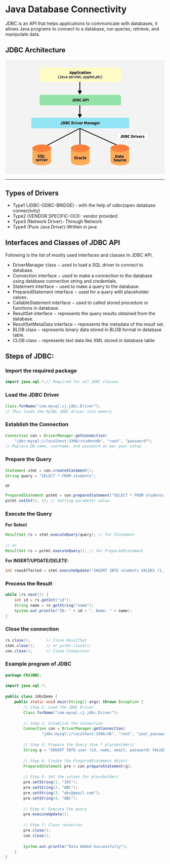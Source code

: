 # Java Database Connectivity
JDBC is an API that helps applications to communicate with databases, it allows Java programs to connect to a database, run queries, retrieve, and manipulate data.

## JDBC Architecture
![alt text](JDBC-Architecture.webp)


---

## Types of Drivers
- Type1 (JDBC-ODBC-BRIDGE) - with the help of odbc(open database connectivity)
- Type2 (VENDOR SPECIFIC-OCI)- vendor provided
- Type3 (Network Driver)- Through Network
- Type4 (Pure Java Driver)-Written in java

## Interfaces and Classes of JDBC API
Following is the list of mostly used interfaces and classes in JDBC API.
- DriverManager class − used to load a SQL driver to connect to database.
- Connection interface − used to make a connection to the database using database connection string and credentials.
- Statement interface − used to make a query to the database.
- PreparedStatement interface − used for a query with placeholder values.
- CallableStatement interface − used to called stored procedure or functions in database.
- ResultSet interface − represents the query results obtained from the database.
- ResultSetMetaData interface − represents the metadata of the result set.
- BLOB class − represents binary data stored in BLOB format in database table.
- CLOB class − represents text data like XML stored in database table

## Steps of JDBC:
### Import the required package
```java
import java.sql.*;// Required for all JDBC classes
``` 

### Load the JDBC Driver 
```java
Class.forName("com.mysql.cj.jdbc.Driver");
// This loads the MySQL JDBC driver into memory

```
### Establish the  Connection
```java
Connection con = DriverManager.getConnection(
    "jdbc:mysql://localhost:3306/studentdb", "root", "password");
// Replace DB name, username, and password as per your setup

```
### Prepare the Query
```java
Statement stmt = con.createStatement();
String query = "SELECT * FROM students";

```
or
```java
PreparedStatement pstmt = con.prepareStatement("SELECT * FROM students WHERE id = ?");
pstmt.setInt(1, 1); // Setting parameter value

```
### Execute the Query
**For Select**
```java
ResultSet rs = stmt.executeQuery(query); // for Statement

// or
ResultSet rs = pstmt.executeQuery(); // for PreparedStatement

```
**For INSERT/UPDATE/DELETE:**
```java
int rowsAffected = stmt.executeUpdate("INSERT INTO students VALUES (1, 'Bibek')");

```
### Process the Result
```java
while (rs.next()) {
    int id = rs.getInt("id");
    String name = rs.getString("name");
    System.out.println("ID: " + id + ", Name: " + name);
}

```
### Close the connection
```java
rs.close();       // Close ResultSet
stmt.close();     // or pstmt.close();
con.close();      // Close Connection

```
### Example program of JDBC
```java
package Ch5JDBC;

import java.sql.*;

public class JdbcDemo {
    public static void main(String[] args) throws Exception {
        // Step 1: Load the JDBC Driver
        Class.forName("com.mysql.cj.jdbc.Driver");

        // Step 2: Establish the Connection
        Connection con = DriverManager.getConnection(
                "jdbc:mysql://localhost:3306/db", "root", "your_password"); // Replace 'db' with your DB name and 'your_password'

        // Step 3: Prepare the Query (Use ? placeholders)
        String q = "INSERT INTO user (id, name, email, password) VALUES (?, ?, ?, ?)";

        // Step 4: Create the PreparedStatement object
        PreparedStatement pre = con.prepareStatement(q);

        // Step 5: Set the values for placeholders
        pre.setString(1, "101");
        pre.setString(2, "ABC");
        pre.setString(3, "abc@gmail.com");
        pre.setString(4, "ABC");

        // Step 6: Execute the query
        pre.executeUpdate();

        // Step 7: Close resources
        pre.close();
        con.close();

        System.out.println("Data Added Successfully");
    }
}

```